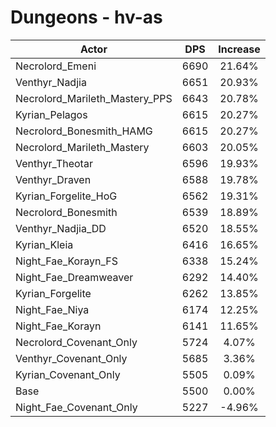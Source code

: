 # Dungeons - hv-as
| Actor | DPS | Increase |
|---|:---:|:---:|
|Necrolord_Emeni|6690|21.64%|
|Venthyr_Nadjia|6651|20.93%|
|Necrolord_Marileth_Mastery_PPS|6643|20.78%|
|Kyrian_Pelagos|6615|20.27%|
|Necrolord_Bonesmith_HAMG|6615|20.27%|
|Necrolord_Marileth_Mastery|6603|20.05%|
|Venthyr_Theotar|6596|19.93%|
|Venthyr_Draven|6588|19.78%|
|Kyrian_Forgelite_HoG|6562|19.31%|
|Necrolord_Bonesmith|6539|18.89%|
|Venthyr_Nadjia_DD|6520|18.55%|
|Kyrian_Kleia|6416|16.65%|
|Night_Fae_Korayn_FS|6338|15.24%|
|Night_Fae_Dreamweaver|6292|14.40%|
|Kyrian_Forgelite|6262|13.85%|
|Night_Fae_Niya|6174|12.25%|
|Night_Fae_Korayn|6141|11.65%|
|Necrolord_Covenant_Only|5724|4.07%|
|Venthyr_Covenant_Only|5685|3.36%|
|Kyrian_Covenant_Only|5505|0.09%|
|Base|5500|0.00%|
|Night_Fae_Covenant_Only|5227|-4.96%|
